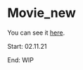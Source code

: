 # Movie_new

You can see it [here](https://askashin.github.io/movie_new/).

Start: 02.11.21

End: WIP
